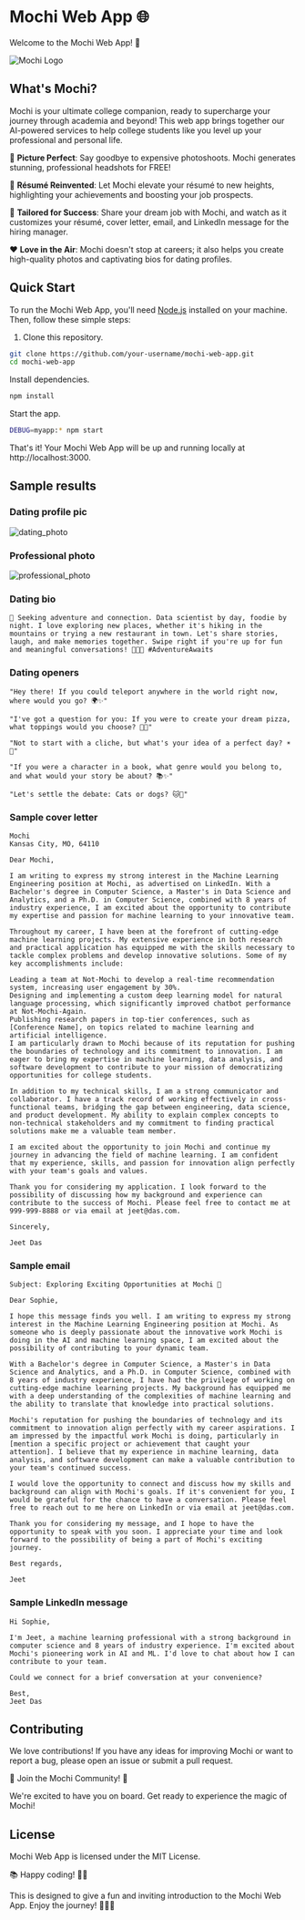# Mochi Web App 🌐

Welcome to the Mochi Web App! 🚀

![Mochi Logo](mochi-logo.png)

## What's Mochi?

Mochi is your ultimate college companion, ready to supercharge your journey through academia and beyond! This web app brings together our AI-powered services to help college students like you level up your professional and personal life.

📸 **Picture Perfect**: Say goodbye to expensive photoshoots. Mochi generates stunning, professional headshots for FREE!

📄 **Résumé Reinvented**: Let Mochi elevate your résumé to new heights, highlighting your achievements and boosting your job prospects.

💼 **Tailored for Success**: Share your dream job with Mochi, and watch as it customizes your résumé, cover letter, email, and LinkedIn message for the hiring manager.

❤️ **Love in the Air**: Mochi doesn't stop at careers; it also helps you create high-quality photos and captivating bios for dating profiles.

## Quick Start

To run the Mochi Web App, you'll need [Node.js](https://nodejs.org/) installed on your machine. Then, follow these simple steps:

1. Clone this repository.

```bash
git clone https://github.com/your-username/mochi-web-app.git
cd mochi-web-app
```

Install dependencies.
```bash
npm install
```
Start the app.

```bash
DEBUG=myapp:* npm start
```
That's it! Your Mochi Web App will be up and running locally at http://localhost:3000.

## Sample results

### Dating profile pic

![dating_photo](dating.jpeg)

### Professional photo

![professional_photo](professional.jpeg)

### Dating bio

```
🌟 Seeking adventure and connection. Data scientist by day, foodie by night. I love exploring new places, whether it's hiking in the mountains or trying a new restaurant in town. Let's share stories, laugh, and make memories together. Swipe right if you're up for fun and meaningful conversations! 🌄🍔😄 #AdventureAwaits
```

### Dating openers

```
"Hey there! If you could teleport anywhere in the world right now, where would you go? 🌍✨"

"I've got a question for you: If you were to create your dream pizza, what toppings would you choose? 🍕😄"

"Not to start with a cliche, but what's your idea of a perfect day? ☀️🌻"

"If you were a character in a book, what genre would you belong to, and what would your story be about? 📚✨"

"Let's settle the debate: Cats or dogs? 🐱🐶"
```

### Sample cover letter

```
Mochi
Kansas City, MO, 64110

Dear Mochi,

I am writing to express my strong interest in the Machine Learning Engineering position at Mochi, as advertised on LinkedIn. With a Bachelor's degree in Computer Science, a Master's in Data Science and Analytics, and a Ph.D. in Computer Science, combined with 8 years of industry experience, I am excited about the opportunity to contribute my expertise and passion for machine learning to your innovative team.

Throughout my career, I have been at the forefront of cutting-edge machine learning projects. My extensive experience in both research and practical application has equipped me with the skills necessary to tackle complex problems and develop innovative solutions. Some of my key accomplishments include:

Leading a team at Not-Mochi to develop a real-time recommendation system, increasing user engagement by 30%.
Designing and implementing a custom deep learning model for natural language processing, which significantly improved chatbot performance at Not-Mochi-Again.
Publishing research papers in top-tier conferences, such as [Conference Name], on topics related to machine learning and artificial intelligence.
I am particularly drawn to Mochi because of its reputation for pushing the boundaries of technology and its commitment to innovation. I am eager to bring my expertise in machine learning, data analysis, and software development to contribute to your mission of democratizing opportunities for college students.

In addition to my technical skills, I am a strong communicator and collaborator. I have a track record of working effectively in cross-functional teams, bridging the gap between engineering, data science, and product development. My ability to explain complex concepts to non-technical stakeholders and my commitment to finding practical solutions make me a valuable team member.

I am excited about the opportunity to join Mochi and continue my journey in advancing the field of machine learning. I am confident that my experience, skills, and passion for innovation align perfectly with your team's goals and values.

Thank you for considering my application. I look forward to the possibility of discussing how my background and experience can contribute to the success of Mochi. Please feel free to contact me at 999-999-8888 or via email at jeet@das.com.

Sincerely,

Jeet Das
```

### Sample email

```
Subject: Exploring Exciting Opportunities at Mochi 🚀

Dear Sophie,

I hope this message finds you well. I am writing to express my strong interest in the Machine Learning Engineering position at Mochi. As someone who is deeply passionate about the innovative work Mochi is doing in the AI and machine learning space, I am excited about the possibility of contributing to your dynamic team.

With a Bachelor's degree in Computer Science, a Master's in Data Science and Analytics, and a Ph.D. in Computer Science, combined with 8 years of industry experience, I have had the privilege of working on cutting-edge machine learning projects. My background has equipped me with a deep understanding of the complexities of machine learning and the ability to translate that knowledge into practical solutions.

Mochi's reputation for pushing the boundaries of technology and its commitment to innovation align perfectly with my career aspirations. I am impressed by the impactful work Mochi is doing, particularly in [mention a specific project or achievement that caught your attention]. I believe that my experience in machine learning, data analysis, and software development can make a valuable contribution to your team's continued success.

I would love the opportunity to connect and discuss how my skills and background can align with Mochi's goals. If it's convenient for you, I would be grateful for the chance to have a conversation. Please feel free to reach out to me here on LinkedIn or via email at jeet@das.com.

Thank you for considering my message, and I hope to have the opportunity to speak with you soon. I appreciate your time and look forward to the possibility of being a part of Mochi's exciting journey.

Best regards,

Jeet
```

### Sample LinkedIn message


```
Hi Sophie,

I'm Jeet, a machine learning professional with a strong background in computer science and 8 years of industry experience. I'm excited about Mochi's pioneering work in AI and ML. I'd love to chat about how I can contribute to your team.

Could we connect for a brief conversation at your convenience?

Best,
Jeet Das
```

## Contributing
We love contributions! If you have any ideas for improving Mochi or want to report a bug, please open an issue or submit a pull request.

🌟 Join the Mochi Community! 🌟

We're excited to have you on board. Get ready to experience the magic of Mochi!

## License
Mochi Web App is licensed under the MIT License.

📚 Happy coding! 🚀🌟

This is designed to give a fun and inviting introduction to the Mochi Web App. Enjoy the journey! 🌟🚀😄